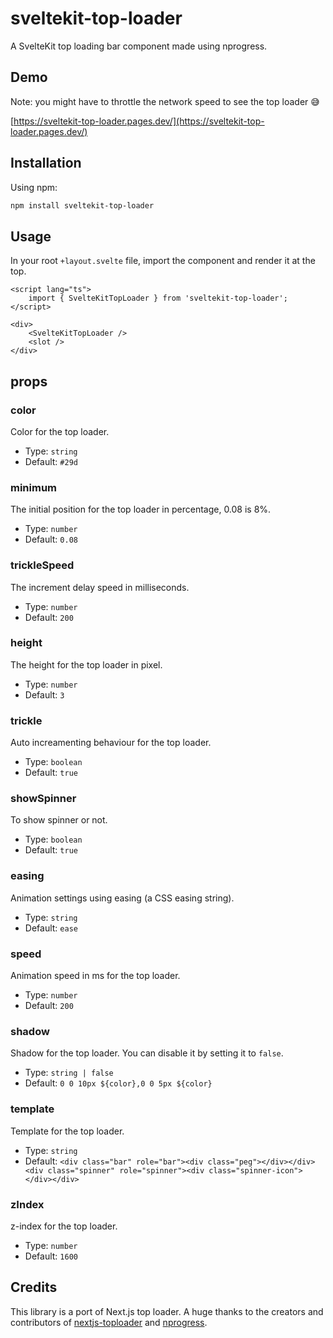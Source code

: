 # sveltekit-top-loader

A SvelteKit top loading bar component made using nprogress.

## Demo

Note: you might have to throttle the network speed to see the top loader 😅

[https://sveltekit-top-loader.pages.dev/](https://sveltekit-top-loader.pages.dev/)

## Installation

Using npm:

```sh
npm install sveltekit-top-loader
```

## Usage

In your root `+layout.svelte` file, import the component and render it at the top.

```svelte
<script lang="ts">
	import { SvelteKitTopLoader } from 'sveltekit-top-loader';
</script>

<div>
	<SvelteKitTopLoader />
	<slot />
</div>
```

## props

### color

Color for the top loader.

- Type: `string`
- Default: `#29d`

### minimum

The initial position for the top loader in percentage, 0.08 is 8%.

- Type: `number`
- Default: `0.08`

### trickleSpeed

The increment delay speed in milliseconds.

- Type: `number`
- Default: `200`

### height

The height for the top loader in pixel.

- Type: `number`
- Default: `3`

### trickle

Auto increamenting behaviour for the top loader.

- Type: `boolean`
- Default: `true`

### showSpinner

To show spinner or not.

- Type: `boolean`
- Default: `true`

### easing

Animation settings using easing (a CSS easing string).

- Type: `string`
- Default: `ease`

### speed

Animation speed in ms for the top loader.

- Type: `number`
- Default: `200`

### shadow

Shadow for the top loader. You can disable it by setting it to `false`.

- Type: `string | false`
- Default: `0 0 10px ${color},0 0 5px ${color}`

### template

Template for the top loader.

- Type: `string`
- Default: `<div class="bar" role="bar"><div class="peg"></div></div><div class="spinner" role="spinner"><div class="spinner-icon"></div></div>`

### zIndex

z-index for the top loader.

- Type: `number`
- Default: `1600`

## Credits

This library is a port of Next.js top loader. A huge thanks to the creators and contributors of [nextjs-toploader](https://github.com/TheSGJ/nextjs-toploader/) and [nprogress](https://github.com/rstacruz/nprogress).
